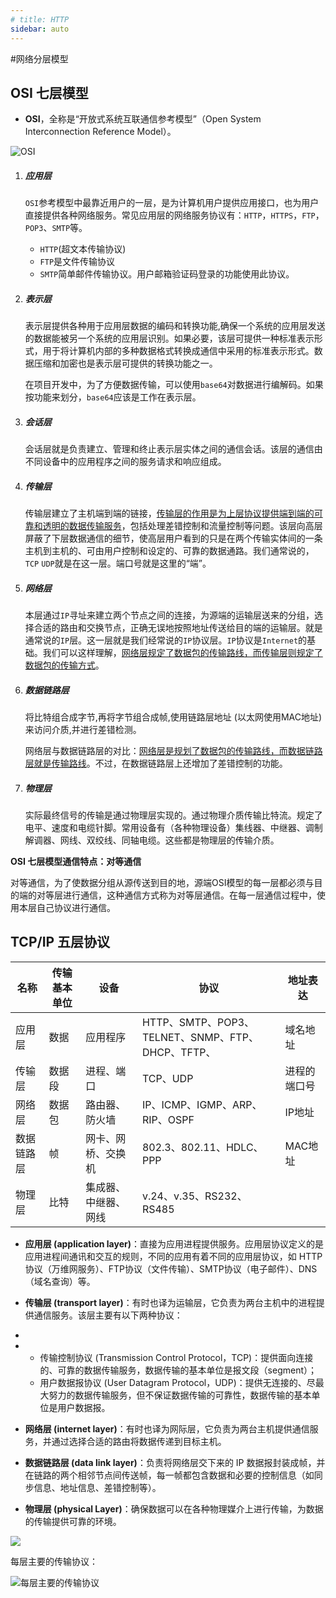 ```yaml
---
# title: HTTP
sidebar: auto
---
```


#网络分层模型

## OSI 七层模型

- **OSI**，全称是“开放式系统互联通信参考模型”（Open System Interconnection Reference Model）。

![OSI](https://tva1.sinaimg.cn/large/008i3skNgy1gucpkmgurcj60ra0esq3w02.jpg)

1. ##### 应用层

   `OSI`参考模型中最靠近用户的一层，是为计算机用户提供应用接口，也为用户直接提供各种网络服务。常见应用层的网络服务协议有：`HTTP`，`HTTPS`，`FTP`，`POP3`、`SMTP`等。

   - `HTTP`(超文本传输协议)
   - `FTP`是文件传输协议
   - `SMTP`简单邮件传输协议。用户邮箱验证码登录的功能使用此协议。
   
2. ##### 表示层

   表示层提供各种用于应用层数据的编码和转换功能,确保一个系统的应用层发送的数据能被另一个系统的应用层识别。如果必要，该层可提供一种标准表示形式，用于将计算机内部的多种数据格式转换成通信中采用的标准表示形式。数据压缩和加密也是表示层可提供的转换功能之一。

   在项目开发中，为了方便数据传输，可以使用`base64`对数据进行编解码。如果按功能来划分，`base64`应该是工作在表示层。

3. ##### 会话层

   会话层就是负责建立、管理和终止表示层实体之间的通信会话。该层的通信由不同设备中的应用程序之间的服务请求和响应组成。

4. ##### 传输层

   传输层建立了主机端到端的链接，<u>传输层的作用是为上层协议提供端到端的可靠和透明的数据传输服务</u>，包括处理差错控制和流量控制等问题。该层向高层屏蔽了下层数据通信的细节，使高层用户看到的只是在两个传输实体间的一条主机到主机的、可由用户控制和设定的、可靠的数据通路。我们通常说的，`TCP` `UDP`就是在这一层。端口号就是这里的“端”。

5. ##### 网络层

   本层通过`IP`寻址来建立两个节点之间的连接，为源端的运输层送来的分组，选择合适的路由和交换节点，正确无误地按照地址传送给目的端的运输层。就是通常说的`IP`层。这一层就是我们经常说的`IP`协议层。`IP`协议是`Internet`的基础。我们可以这样理解，<u>网络层规定了数据包的传输路线，而传输层则规定了数据包的传输方式</u>。

6. ##### 数据链路层

   将比特组合成字节,再将字节组合成帧,使用链路层地址 (以太网使用MAC地址)来访问介质,并进行差错检测。

   网络层与数据链路层的对比：<u>网络层是规划了数据包的传输路线，而数据链路层就是传输路线</u>。不过，在数据链路层上还增加了差错控制的功能。

7. ##### 物理层

   实际最终信号的传输是通过物理层实现的。通过物理介质传输比特流。规定了电平、速度和电缆针脚。常用设备有（各种物理设备）集线器、中继器、调制解调器、网线、双绞线、同轴电缆。这些都是物理层的传输介质。

**OSI 七层模型通信特点：对等通信**

对等通信，为了使数据分组从源传送到目的地，源端OSI模型的每一层都必须与目的端的对等层进行通信，这种通信方式称为对等层通信。在每一层通信过程中，使用本层自己协议进行通信。



## TCP/IP 五层协议

| 名称       | 传输基本单位 | 设备                 | 协议                                              | 地址表达     |
| ---------- | ------------ | -------------------- | ------------------------------------------------- | ------------ |
| 应用层     | 数据         | 应用程序             | HTTP、SMTP、POP3、TELNET、SNMP、FTP、DHCP、TFTP、 | 域名地址     |
| 传输层     | 数据段       | 进程、端口           | TCP、UDP                                          | 进程的端口号 |
| 网络层     | 数据包       | 路由器、防火墙       | IP、ICMP、IGMP、ARP、RIP、OSPF                    | IP地址       |
| 数据链路层 | 帧           | 网卡、网桥、交换机   | 802.3、802.11、HDLC、PPP                          | MAC地址      |
| 物理层     | 比特         | 集成器、中继器、网线 | v.24、v.35、RS232、RS485                          |              |

- **应用层 (application layer)**：直接为应用进程提供服务。应用层协议定义的是应用进程间通讯和交互的规则，不同的应用有着不同的应用层协议，如 HTTP协议（万维网服务）、FTP协议（文件传输）、SMTP协议（电子邮件）、DNS（域名查询）等。

- **传输层 (transport layer)**：有时也译为运输层，它负责为两台主机中的进程提供通信服务。该层主要有以下两种协议：

- 

- - 传输控制协议 (Transmission Control Protocol，TCP)：提供面向连接的、可靠的数据传输服务，数据传输的基本单位是报文段（segment）；
  - 用户数据报协议 (User Datagram Protocol，UDP)：提供无连接的、尽最大努力的数据传输服务，但不保证数据传输的可靠性，数据传输的基本单位是用户数据报。

- **网络层 (internet layer)**：有时也译为网际层，它负责为两台主机提供通信服务，并通过选择合适的路由将数据传递到目标主机。

- **数据链路层 (data link layer)**：负责将网络层交下来的 IP 数据报封装成帧，并在链路的两个相邻节点间传送帧，每一帧都包含数据和必要的控制信息（如同步信息、地址信息、差错控制等）。

- **物理层 (physical Layer)**：确保数据可以在各种物理媒介上进行传输，为数据的传输提供可靠的环境。

![](https://tva1.sinaimg.cn/large/008i3skNgy1gucq80qi5bj612k0erdgy02.jpg)

每层主要的传输协议：

![每层主要的传输协议](https://tva1.sinaimg.cn/large/008i3skNgy1gucq8rcw3mj614o0erab902.jpg)

